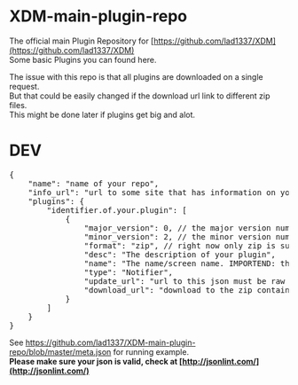 XDM-main-plugin-repo
====================

The official main Plugin Repository for [https://github.com/lad1337/XDM](https://github.com/lad1337/XDM)<br>
Some basic Plugins you can found here.

The issue with this repo is that all plugins are downloaded on a single request.<br>
But that could be easily changed if the download url link to different zip files.<br>
This might be done later if plugins get big and alot.

DEV
===
<pre>
{
    "name": "name of your repo",
    "info_url": "url to some site that has information on yout repo",    
    "plugins": {
        "identifier.of.your.plugin": [
            {
                "major_version": 0, // the major version number X of "X.Y" the version in the plugin
                "minor_version": 2, // the minor version number Y of "X.Y" the version in the plugin
                "format": "zip", // right now only zip is suported
                "desc": "The description of your plugin",
                "name": "The name/screen name. IMPORTEND: this must be the same as the folder name in the zip",
                "type": "Notifier",
                "update_url": "url to this json must be raw link on github",
                "download_url": "download to the zip containing the plugin"
            }
        ]
    }
}
</pre>
See https://github.com/lad1337/XDM-main-plugin-repo/blob/master/meta.json for running example.<br>
**Please make sure your json is valid, check at [http://jsonlint.com/](http://jsonlint.com/)**
